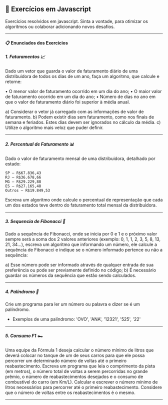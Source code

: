 ## 📝 Exercícios em Javascript
Exercícios resolvidos em javascript. Sinta a vontade, para otimizar os algoritmos ou colaborar adicionando novos desafios.

---
#### 📋 Enunciados dos Exercícios
##### 1. Faturamentos 📈
Dado um vetor que guarda o valor de faturamento diário de uma distribuidora de todos os dias de um ano, faça um algoritmo, que calcule e retorne:

• O menor valor de faturamento ocorrido em um dia do ano;
• O maior valor de faturamento ocorrido em um dia do ano;
• Número de dias no ano em que o valor de faturamento diário foi superior à média anual.

a) Considerar o vetor já carregado com as informações de valor de faturamento.
b) Podem existir dias sem faturamento, como nos finais de semana e feriados. Estes dias devem ser ignorados no cálculo da média.
c) Utilize o algoritmo mais veloz que puder definir.

---
##### 2. Percentual de Faturamento 📊
Dado o valor de faturamento mensal de uma distribuidora, detalhado por estado:
```
SP – R$67.836,43
RJ – R$36.678,66
MG – R$29.229,88
ES – R$27.165,48
Outros – R$19.849,53
```
Escreva um algoritmo onde calcule o percentual de representação que cada um dos estados teve dentro do faturamento total mensal da distribuidora.

---
##### 3. Sequencia de Fibonacci :shell:
Dado a sequência de Fibonacci, onde se inicia por 0 e 1 e o próximo valor sempre será a soma dos 2 valores anteriores (exemplo: 0, 1, 1, 2, 3, 5, 8, 13, 21, 34...), escreva um algoritmo que informando um número, ele calcule a sequência de Fibonacci e indique se o número informado pertence ou não a sequência:

a) Esse número pode ser informado através de qualquer entrada de sua preferência ou pode ser previamente definido no código;
b) É necessário guardar os números da sequência que estão sendo calculados.

---
##### 4. Palíndromo :egg:
Crie um programa para ler um número ou palavra e dizer se é um palíndromo.
- Exemplos de uma palíndromo: 'OVO', 'ANA', '12321', '525', '22'

---
##### 5. Consumo F1 :racing_car:
Uma equipe da Fórmula 1 deseja calcular o número mínimo de litros que deverá colocar no tanque de um de seus carros para que ele possa percorrer um determinado número de voltas até o primeiro reabastecimento. Escreva um programa que leia o comprimento da pista (em metros), o número total de voltas a serem percorridas no grande prêmio, o número de reabastecimentos desejados e o consumo de combustível do carro (em Km/L). Calcular e escrever o número mínimo de litros necessários para percorrer até o primeiro reabastecimento. Considere que o número de voltas entre os reabastecimentos é o mesmo.

---
